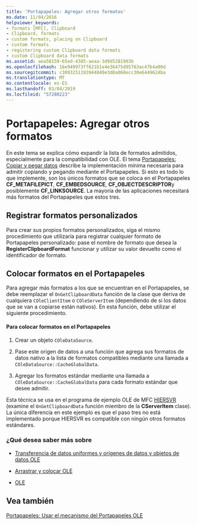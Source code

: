 ```yaml
---
title: 'Portapapeles: Agregar otros formatos'
ms.date: 11/04/2016
helpviewer_keywords:
- formats [MFC], Clipboard
- Clipboard, formats
- custom formats, placing on Clipboard
- custom formats
- registering custom Clipboard data formats
- custom Clipboard data formats
ms.assetid: aea58159-65ed-4385-aeaa-3d9d5281903b
ms.openlocfilehash: 16e949973ff621b1e4e36475d95763ac47b4a00d
ms.sourcegitcommit: c3093251193944840e3d0a068ecc30e6449624ba
ms.translationtype: MT
ms.contentlocale: es-ES
ms.lasthandoff: 03/04/2019
ms.locfileid: "57280223"
---
```

# <a name="clipboard-adding-other-formats"></a>Portapapeles: Agregar otros formatos

En este tema se explica cómo expandir la lista de formatos admitidos, especialmente para la compatibilidad con OLE. El tema [Portapapeles: Copiar y pegar datos](../mfc/clipboard-copying-and-pasting-data.md) describe la implementación mínima necesaria para admitir copiando y pegando mediante el Portapapeles. Si esto es todo lo que implemente, son los únicos formatos que se coloca en el Portapapeles **CF_METAFILEPICT**, **CF_EMBEDSOURCE**, **CF_OBJECTDESCRIPTOR**y posiblemente **CF_LINKSOURCE**. La mayoría de las aplicaciones necesitará más formatos del Portapapeles que estos tres.

##  <a name="_core_registering_custom_formats"></a> Registrar formatos personalizados

Para crear sus propios formatos personalizados, siga el mismo procedimiento que utilizaría para registrar cualquier formato de Portapapeles personalizado: pase el nombre de formato que desea la **RegisterClipboardFormat** funcionar y utilizar su valor devuelto como el identificador de formato.

##  <a name="_core_placing_formats_on_the_clipboard"></a> Colocar formatos en el Portapapeles

Para agregar más formatos a los que se encuentran en el Portapapeles, se debe reemplazar el `OnGetClipboardData` función de la clase que deriva de cualquiera `COleClientItem` o `COleServerItem` (dependiendo de si los datos que se van a copiarse están nativos). En esta función, debe utilizar el siguiente procedimiento.

#### <a name="to-place-formats-on-the-clipboard"></a>Para colocar formatos en el Portapapeles

1. Crear un objeto `COleDataSource`.

1. Pase este origen de datos a una función que agrega sus formatos de datos nativo a la lista de formatos compatibles mediante una llamada a `COleDataSource::CacheGlobalData`.

1. Agregar los formatos estándar mediante una llamada a `COleDataSource::CacheGlobalData` para cada formato estándar que desee admitir.

Esta técnica se usa en el programa de ejemplo OLE de MFC [HIERSVR](../visual-cpp-samples.md) (examine el `OnGetClipboardData` función miembro de la **CServerItem** clase). La única diferencia en este ejemplo es que el paso tres no está implementado porque HIERSVR es compatible con ningún otros formatos estándares.

### <a name="what-do-you-want-to-know-more-about"></a>¿Qué desea saber más sobre

- [Transferencia de datos uniformes y orígenes de datos y objetos de datos OLE](../mfc/data-objects-and-data-sources-ole.md)

- [Arrastrar y colocar OLE](../mfc/drag-and-drop-ole.md)

- [OLE](../mfc/ole-background.md)

## <a name="see-also"></a>Vea también

[Portapapeles: Usar el mecanismo del Portapapeles OLE](../mfc/clipboard-using-the-ole-clipboard-mechanism.md)
